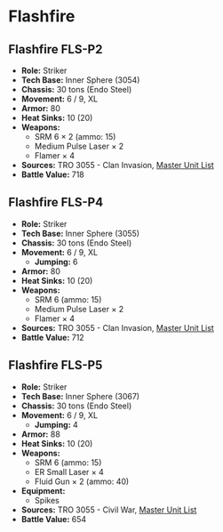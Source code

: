 # Flashfire
## Flashfire FLS-P2
- **Role:** Striker
- **Tech Base:** Inner Sphere (3054)
- **Chassis:** 30 tons (Endo Steel)
- **Movement:** 6 / 9, XL
- **Armor:** 80
- **Heat Sinks:** 10 (20)
- **Weapons:**
  - SRM 6 × 2 (ammo: 15)
  - Medium Pulse Laser × 2
  - Flamer × 4
- **Sources:** TRO 3055 - Clan Invasion, [Master Unit List](http://masterunitlist.info/Unit/Details/1120/flashfire-fls-p2)
- **Battle Value:** 718

## Flashfire FLS-P4
- **Role:** Striker
- **Tech Base:** Inner Sphere (3055)
- **Chassis:** 30 tons (Endo Steel)
- **Movement:** 6 / 9, XL
  - **Jumping:** 6
- **Armor:** 80
- **Heat Sinks:** 10 (20)
- **Weapons:**
  - SRM 6 (ammo: 15)
  - Medium Pulse Laser × 2
  - Flamer × 4
- **Sources:** TRO 3055 - Clan Invasion, [Master Unit List](http://masterunitlist.info/Unit/Details/1121/flashfire-fls-p4)
- **Battle Value:** 712

## Flashfire FLS-P5
- **Role:** Striker
- **Tech Base:** Inner Sphere (3067)
- **Chassis:** 30 tons (Endo Steel)
- **Movement:** 6 / 9, XL
  - **Jumping:** 4
- **Armor:** 88
- **Heat Sinks:** 10 (20)
- **Weapons:**
  - SRM 6 (ammo: 15)
  - ER Small Laser × 4
  - Fluid Gun × 2 (ammo: 40)
- **Equipment:**
  - Spikes
- **Sources:** TRO 3055 - Civil War, [Master Unit List](http://masterunitlist.info/Unit/Details/1122/flashfire-fls-p5)
- **Battle Value:** 654

